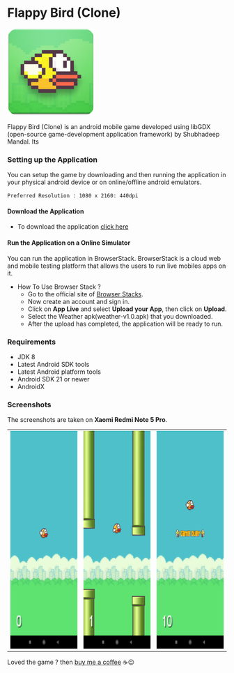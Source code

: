 # Flappy Bird (Clone)

<a><img src="https://github.com/shubhadeepmandal394/flappy-bird-clone/blob/main/assets/img/flappybirdicon.png" height="200" weidth="200"></a>

Flappy Bird (Clone) is an android mobile game developed using libGDX (open-source game-development application framework) by Shubhadeep Mandal. Its

### Setting up the Application

You can setup the game by downloading and then running the application in your physical android device or on online/offline android emulators.

```
Preferred Resolution : 1080 x 2160: 440dpi
```

#### Download the Application

- To download the application [click here](https://github.com/shubhadeepmandal394/flappy-bird-clone/raw/main/assets/apk/flappybird-v1.0.apk)

#### Run the Application on a Online Simulator

You can run the application in BrowserStack. BrowserStack is a cloud web and mobile testing platform that allows the users to run live mobiles apps on it.

- How To Use Browser Stack ?
  - Go to the official site of [Browser Stacks](https://www.browserstack.com/users/sign_in).
  - Now create an account and sign in.
  - Click on **App Live** and select **Upload your App**, then click on **Upload**.
  - Select the Weather apk(weather-v1.0.apk) that you downloaded.
  - After the upload has completed, the application will be ready to run.

### Requirements

- JDK 8
- Latest Android SDK tools
- Latest Android platform tools
- Android SDK 21 or newer
- AndroidX

### Screenshots

The screenshots are taken on **Xaomi Redmi Note 5 Pro**.

<table>
  <tr>
    <td><img src="/assets/img/screen1.jpg" height="500" weidth="1000"></td>
    <td><img src="/assets/img/screen2.jpg" height="500" weidth="1000"></td>
    <td><img src="/assets/img/screen3.jpg" height="500" weidth="1000"></td>
  </tr>
 </table>

Loved the game ? then [buy me a coffee](https://www.buymeacoffee.com/shubhadeep394) ☕😉
